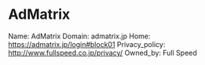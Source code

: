 
# AdMatrix

Name: AdMatrix
Domain: admatrix.jp
Home: https://admatrix.jp/login#block01
Privacy_policy: http://www.fullspeed.co.jp/privacy/
Owned_by: Full Speed
